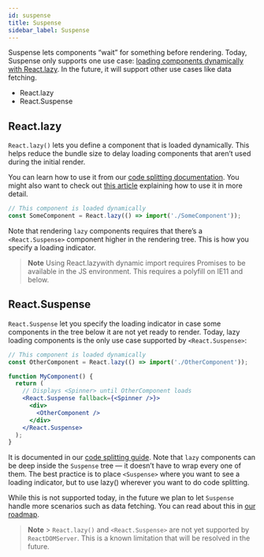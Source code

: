 ```yaml
---
id: suspense
title: Suspense
sidebar_label: Suspense
---
```


Suspense lets components “wait” for something before rendering. Today, Suspense only supports one use case: [loading components dynamically with React.lazy](). In the future, it will support other use cases like data fetching.

- React.lazy
- React.Suspense

## React.lazy

`React.lazy()` lets you define a component that is loaded dynamically. This helps reduce the bundle size to delay loading components that aren’t used during the initial render.

You can learn how to use it from our [code splitting documentation](). You might also want to check out [this article](https://medium.com/@pomber/lazy-loading-and-preloading-components-in-react-16-6-804de091c82d) explaining how to use it in more detail.

```jsx
// This component is loaded dynamically
const SomeComponent = React.lazy(() => import('./SomeComponent'));
```

Note that rendering `lazy` components requires that there’s a `<React.Suspense>` component higher in the rendering tree. This is how you specify a loading indicator.

> **Note** Using React.lazywith dynamic import requires Promises to be available in the JS environment. This requires a polyfill on IE11 and below.

## React.Suspense

`React.Suspense` let you specify the loading indicator in case some components in the tree below it are not yet ready to render. Today, lazy loading components is the only use case supported by `<React.Suspense>`:

```jsx
// This component is loaded dynamically
const OtherComponent = React.lazy(() => import('./OtherComponent'));

function MyComponent() {
  return (
    // Displays <Spinner> until OtherComponent loads
    <React.Suspense fallback={<Spinner />}>
      <div>
        <OtherComponent />
      </div>
    </React.Suspense>
  );
}
```

It is documented in our [code splitting guide](). Note that `lazy` components can be deep inside the `Suspense` tree — it doesn’t have to wrap every one of them. The best practice is to place `<Suspense>` where you want to see a loading indicator, but to use lazy() wherever you want to do code splitting.

While this is not supported today, in the future we plan to let `Suspense` handle more scenarios such as data fetching. You can read about this in [our roadmap](https://reactjs.org/blog/2018/11/27/react-16-roadmap.html).

> **Note** > `React.lazy()` and `<React.Suspense>` are not yet supported by `ReactDOMServer`. This is a known limitation that will be resolved in the future.

